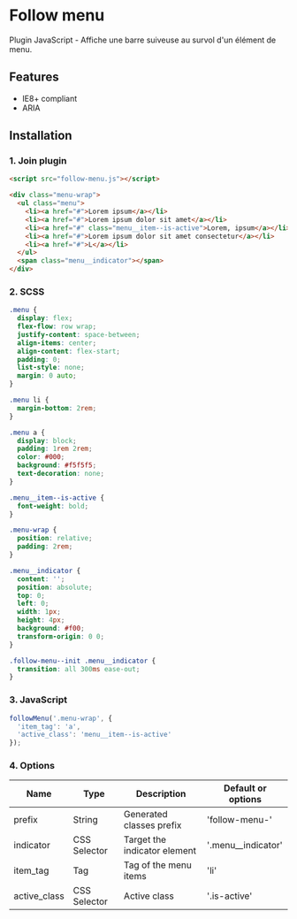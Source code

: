 # Follow menu

Plugin JavaScript - Affiche une barre suiveuse au survol d'un élément de menu.

## Features

* IE8+ compliant
* ARIA


## Installation

### 1. Join plugin

```html
<script src="follow-menu.js"></script>
```

```html
<div class="menu-wrap">
  <ul class="menu">
    <li><a href="#">Lorem ipsum</a></li>
    <li><a href="#">Lorem ipsum dolor sit amet</a></li>
    <li><a href="#" class="menu__item--is-active">Lorem, ipsum</a></li>
    <li><a href="#">Lorem ipsum dolor sit amet consectetur</a></li>
    <li><a href="#">L</a></li>
  </ul>
  <span class="menu__indicator"></span>
</div>
```


### 2. SCSS

```css
.menu {
  display: flex;
  flex-flow: row wrap;
  justify-content: space-between;
  align-items: center;
  align-content: flex-start;
  padding: 0;
  list-style: none;
  margin: 0 auto;
}

.menu li {
  margin-bottom: 2rem;
}

.menu a {
  display: block;
  padding: 1rem 2rem;
  color: #000;
  background: #f5f5f5;
  text-decoration: none;
}

.menu__item--is-active {
  font-weight: bold;
}

.menu-wrap {
  position: relative;
  padding: 2rem;
}

.menu__indicator {
  content: '';
  position: absolute;
  top: 0;
  left: 0;
  width: 1px;
  height: 4px;
  background: #f00;
  transform-origin: 0 0;
}

.follow-menu--init .menu__indicator {
  transition: all 300ms ease-out;
}

```


### 3. JavaScript

```js
followMenu('.menu-wrap', {
  'item_tag': 'a',
  'active_class': 'menu__item--is-active'
});
```



### 4. Options

Name                    | Type         | Description                                                 | Default or options
------------------------|--------------|-------------------------------------------------------------|-------------------
prefix                  | String       | Generated classes prefix                                    | 'follow-menu-'
indicator               | CSS Selector | Target the indicator element                                | '.menu__indicator'
item_tag                | Tag          | Tag of the menu items                                       | 'li'
active_class            | CSS Selector | Active class                                                | '.is-active'
